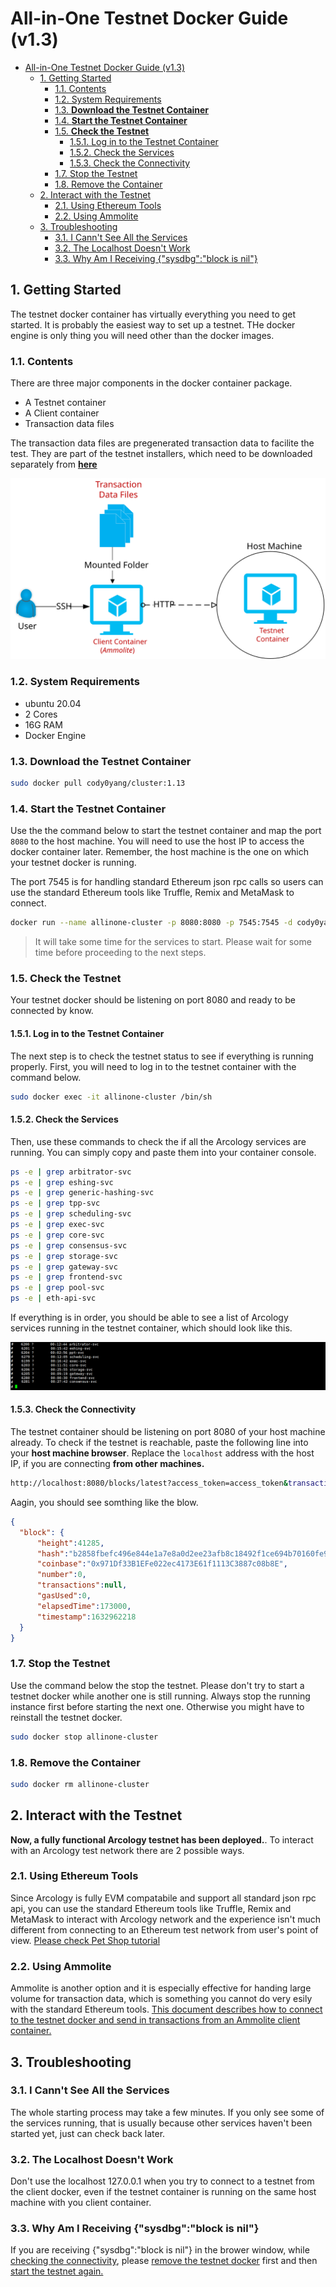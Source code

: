 # All-in-One Testnet Docker Guide (v1.3)

- [All-in-One Testnet Docker Guide (v1.3)](#all-in-one-testnet-docker-guide-v13)
  - [1. Getting Started](#1-getting-started)
    - [1.1. Contents](#11-contents)
    - [1.2. System Requirements](#12-system-requirements)
    - [1.3. **Download the Testnet Container**](#13-download-the-testnet-container)
    - [1.4. **Start the Testnet Container**](#14-start-the-testnet-container)
    - [1.5. **Check the Testnet**](#15-check-the-testnet)
      - [1.5.1. Log in to the Testnet Container](#151-log-in-to-the-testnet-container)
      - [1.5.2. Check the Services](#152-check-the-services)
      - [1.5.3. Check the Connectivity](#153-check-the-connectivity)
    - [1.7. Stop the Testnet](#17-stop-the-testnet)
    - [1.8. Remove the Container](#18-remove-the-container)
  - [2. Interact with the Testnet](#2-interact-with-the-testnet)
    - [2.1. Using Ethereum Tools](#21-using-ethereum-tools)
    - [2.2. Using Ammolite](#22-using-ammolite)
  - [3. Troubleshooting](#3-troubleshooting)
    - [3.1. I Cann't See All the Services](#31-i-cannt-see-all-the-services)
    - [3.2. The Localhost Doesn't Work](#32-the-localhost-doesnt-work)
    - [3.3. Why Am I Receiving {"sysdbg":"block is nil"}](#33-why-am-i-receiving-sysdbgblock-is-nil)

## 1. Getting Started

The testnet docker container has virtually everything you need to get started. It is probably the easiest way to set up a testnet. THe docker engine is only thing you will need other than the docker images.

### 1.1. Contents

There are three major components in the docker container package.

- A Testnet container
- A Client container
- Transaction data files

The transaction data files are pregenerated transaction data to facilite the test. They are part of the testnet installers, which need to be downloaded separately from **[here](https://github.com/arcology-network/benchmarking/releases)**

![alt text](./img/testnet/testnet-container.svg)

### 1.2. System Requirements

- ubuntu 20.04
- 2 Cores
- 16G RAM
- Docker Engine

### 1.3. **Download the Testnet Container**

```sh
sudo docker pull cody0yang/cluster:1.13
```

### 1.4. **Start the Testnet Container**

Use the the command below to start the testnet container and map the port `8080` to the host machine. You will need to use the host IP to access the docker container later. Remember, the host machine is the one on which your testnet docker is running. 

The port 7545 is for handling standard Ethereum json rpc calls so users can use the standard Ethereum tools like Truffle, Remix and MetaMask to connect.

```sh
docker run --name allinone-cluster -p 8080:8080 -p 7545:7545 -d cody0yang/cluster:1.13 /root/dstart.sh chainID:100 rpcPort:7545
```
> It will take some time for the services to start. Please wait for some time before proceeding to the next steps.

### 1.5. **Check the Testnet**

Your testnet docker should be listening on port 8080 and ready to be connected by know.

#### 1.5.1. Log in to the Testnet Container

 The next step is to check the testnet status to see if everything is running properly. First, you will need to log in to the testnet container with the command below.

```sh
sudo docker exec -it allinone-cluster /bin/sh
```

#### 1.5.2. Check the Services

Then, use these commands to check the if all the Arcology services are running. You can simply copy and paste them into your container console.

``` sh
ps -e | grep arbitrator-svc
ps -e | grep eshing-svc
ps -e | grep generic-hashing-svc
ps -e | grep tpp-svc
ps -e | grep scheduling-svc
ps -e | grep exec-svc
ps -e | grep core-svc
ps -e | grep consensus-svc
ps -e | grep storage-svc
ps -e | grep gateway-svc
ps -e | grep frontend-svc
ps -e | grep pool-svc
ps -e | eth-api-svc
```

If everything is in order, you should be able to see a list of Arcology services running in the testnet container, which should look like this.

![alt text](./img/testnet/allinone-testnet-docker-svclist.png)

#### 1.5.3. Check the Connectivity

The testnet container should be listening on port 8080 of your host machine already. To check if the testnet is reachable, paste the following line into your **host machine browser**. Replace the `localhost` address with the host IP, if you are connecting **from other machines.**
```sh
http://localhost:8080/blocks/latest?access_token=access_token&transactions=false
```

Aagin, you should see somthing like the blow.

```json
{
  "block": {
      "height":41285,
      "hash":"b2858fbefc496e844e1a7e8a0d2ee23afb8c18492f1ce694b70160fe96db7c47",
      "coinbase":"0x971Df33B1EFe022ec4173E61f1113C3887c08b8E",
      "number":0,
      "transactions":null,
      "gasUsed":0,
      "elapsedTime":173000,
      "timestamp":1632962218
  }
}
```

### 1.7. Stop the Testnet

Use the command below the stop the testnet. Please don't try to start a testnet docker while another one is still running. Always stop the running instance first before starting the next one. Otherwise you might have to reinstall the testnet docker.

```sh
sudo docker stop allinone-cluster 
```

### 1.8. Remove the Container

```sh
sudo docker rm allinone-cluster 
```

## 2. Interact with the Testnet

**Now, a fully functional Arcology testnet has been deployed.**. To interact with an Arcology test network there are 2 possible ways.

### 2.1. Using Ethereum Tools
Since Arcology is fully EVM compatabile and support all standard json rpc api, you can use the standard Ethereum tools like Truffle, Remix and MetaMask to interact with Arcology network and the experience isn't much different from connecting to an Ethereum test network from user's point of view. [Please check Pet Shop tutorial](../tutorials/pet-shop.md)

### 2.2. Using Ammolite
Ammolite is another option and it is especially effective for handing large volume for transaction data, which is something you cannot do very esily with the standard Ethereum tools. [This document describes how to connect to the testnet docker and send in transactions from an Ammolite client container.](./ammolite-client-docker.md)

## 3. Troubleshooting

### 3.1. I Cann't See All the Services

The whole starting process may take a few minutes. If you only see some of the services running, that is usually because other services haven't been started yet, just can check back later.

### 3.2. The Localhost Doesn't Work

Don't use the localhost 127.0.0.1 when you try to connect to a testnet from the client docker, even if the testnet container is running on the same host machine with you client container.

### 3.3. Why Am I Receiving {"sysdbg":"block is nil"}

If you are receiving {"sysdbg":"block is nil"} in the brower window, while [checking the connectivity](#153-check-the-connectivity), please [remove the testnet docker](#18-remove-the-container) first and then [start the testnet again.](#14-start-the-testnet-container)
